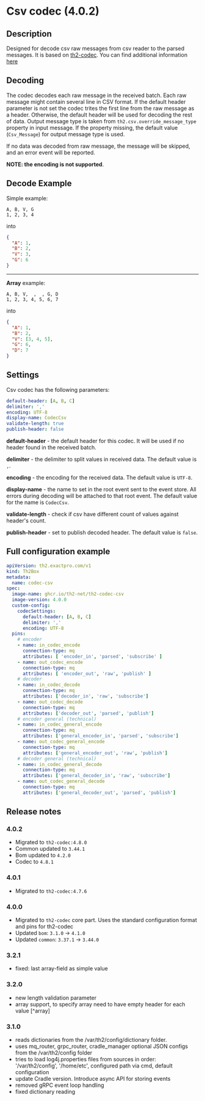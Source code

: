 # Csv codec (4.0.2)
## Description
Designed for decode csv raw messages from csv reader to the parsed messages.
It is based on [th2-codec](https://github.com/th2-net/th2-codec).
You can find additional information [here](https://github.com/th2-net/th2-codec/blob/master/README.md)

## Decoding

The codec decodes each raw message in the received batch.
Each raw message might contain several line in CSV format.
If the default header parameter is not set the codec trites the first line from the raw message as a header.
Otherwise, the default header will be used for decoding the rest of data.
Output message type is taken from `th2.csv.override_message_type` property in input message.
If the property missing, the default value (`Csv_Message`) for output message type is used.

If no data was decoded from raw message, the message will be skipped, and an error event will be reported.

**NOTE: the encoding is not supported**.

## Decode Example

Simple example: 

```text
A, B, V, G
1, 2, 3, 4
```

into

```json
{
  "A": 1,
  "B": 2,
  "V": 3,
  "G": 6
}
```

***

**Array** example:

```text
A, B, V,  ,  , G, D
1, 2, 3, 4, 5, 6, 7
```

into

```json
{
  "A": 1,
  "B": 2,
  "V": [3, 4, 5],
  "G": 6,
  "D": 7
}
```

## Settings
Csv codec has the following parameters:

```yaml
default-header: [A, B, C]
delimiter: ','
encoding: UTF-8
display-name: CodecCsv
validate-length: true
publish-header: false
```
**default-header** - the default header for this codec. It will be used if no header found in the received batch.

**delimiter** - the delimiter to split values in received data. The default value is `,`.

**encoding** - the encoding for the received data. The default value is `UTF-8`.

**display-name** - the name to set in the root event sent to the event store. All errors during decoding will be attached to that root event.
The default value for the name is `CodecCsv`.

**validate-length** - check if csv have different count of values against header's count.

**publish-header** - set to publish decoded header. The default value is `false`.

## Full configuration example

```yaml
apiVersion: th2.exactpro.com/v1
kind: Th2Box
metadata:
  name: codec-csv
spec:
  image-name: ghcr.io/th2-net/th2-codec-csv
  image-version: 4.0.0
  custom-config:
    codecSettings:
      default-header: [A, B, C]
      delimiter: ','
      encoding: UTF-8
  pins:
    # encoder
    - name: in_codec_encode
      connection-type: mq
      attributes: [ 'encoder_in', 'parsed', 'subscribe' ]
    - name: out_codec_encode
      connection-type: mq
      attributes: [ 'encoder_out', 'raw', 'publish' ]
    # decoder
    - name: in_codec_decode
      connection-type: mq
      attributes: ['decoder_in', 'raw', 'subscribe']
    - name: out_codec_decode
      connection-type: mq
      attributes: ['decoder_out', 'parsed', 'publish']
    # encoder general (technical)
    - name: in_codec_general_encode
      connection-type: mq
      attributes: ['general_encoder_in', 'parsed', 'subscribe']
    - name: out_codec_general_encode
      connection-type: mq
      attributes: ['general_encoder_out', 'raw', 'publish']
    # decoder general (technical)
    - name: in_codec_general_decode
      connection-type: mq
      attributes: ['general_decoder_in', 'raw', 'subscribe']
    - name: out_codec_general_decode
      connection-type: mq
      attributes: ['general_decoder_out', 'parsed', 'publish']
```

## Release notes

### 4.0.2

+ Migrated to `th2-codec:4.8.0`
+ Common updated to `3.44.1`
+ Bom updated to `4.2.0`
+ Codec to `4.8.1`

### 4.0.1

+ Migrated to `th2-codec:4.7.6`

### 4.0.0

+ Migrated to `th2-codec` core part. Uses the standard configuration format and pins for th2-codec
+ Updated `bom`: `3.1.0` -> `4.1.0`
+ Updated `common`: `3.37.1` -> `3.44.0`

### 3.2.1

+ fixed: last array-field as simple value

### 3.2.0

+ new length validation parameter
+ array support, to specify array need to have empty header for each value [^array]

### 3.1.0

+ reads dictionaries from the /var/th2/config/dictionary folder.
+ uses mq_router, grpc_router, cradle_manager optional JSON configs from the /var/th2/config folder
+ tries to load log4j.properties files from sources in order: '/var/th2/config', '/home/etc', configured path via cmd, default configuration
+ update Cradle version. Introduce async API for storing events
+ removed gRPC event loop handling
+ fixed dictionary reading
